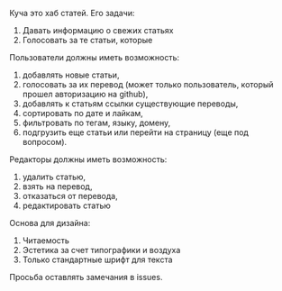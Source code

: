 Куча это хаб статей. 
Его задачи:

1. Давать информацию о свежих статьях
2. Голосовать за те статьи, которые 


Пользователи должны иметь возможность:

1. добавлять новые статьи,
2. голосовать за их перевод (может только пользователь, который прошел авторизацию на github),
3. добавлять к статьям ссылки существующие переводы,
4. cортировать по дате и лайкам, 
5. фильтровать по тегам, языку, домену,
6. подгрузить еще статьи или перейти на страницу (еще под вопросом).

Редакторы должны иметь возможность:

1. удалить статью,
2. взять на перевод,
3. отказаться от перевода,
4. редактировать статью

Основа для дизайна:

1. Читаемость
2. Эстетика за счет типографики и воздуха
3. Только стандартные шрифт для текста

Просьба оставлять замечания в issues.